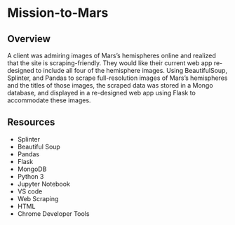 # Mission-to-Mars

## Overview
A client was admiring images of Mars’s hemispheres online and realized that the site is scraping-friendly. They would like their current web app re-designed to include all four of the hemisphere images. Using BeautifulSoup, Splinter, and Pandas to scrape full-resolution images of Mars’s hemispheres and the titles of those images, the scraped data was stored in a Mongo database, and displayed in a re-designed web app using Flask to accommodate these images.

## Resources
- Splinter
- Beautiful Soup
- Pandas
- Flask
- MongoDB
- Python 3
- Jupyter Notebook
- VS code
- Web Scraping
- HTML
- Chrome Developer Tools
